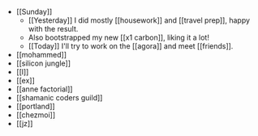 - [[Sunday]]
  - [[Yesterday]] I did mostly [[housework]] and [[travel prep]], happy with the result.
  - Also bootstrapped my new [[x1 carbon]], liking it a lot!
  - [[Today]] I'll try to work on the [[agora]] and meet [[friends]].
- [[mohammed]]
- [[silicon jungle]]
- [[l]]
- [[ex]]
- [[anne factorial]]
- [[shamanic coders guild]]
- [[portland]]
- [[chezmoi]]
- [[jz]]
